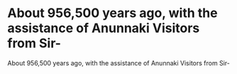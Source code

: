 # About 956,500 years ago, with the assistance of Anunnaki Visitors from Sir-

About 956,500 years ago, with the assistance of Anunnaki Visitors from Sir-